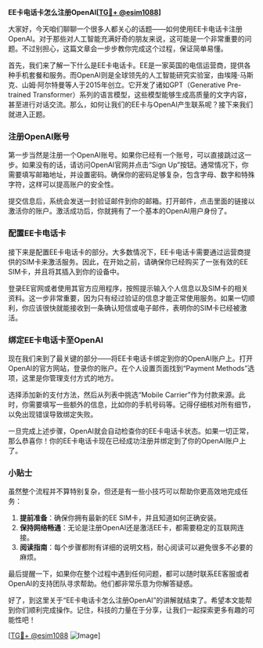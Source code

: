 **EE卡电话卡怎么注册OpenAI[[TG💪+ @esim1088](https://t.me/s/esim1088)]**

大家好，今天咱们聊聊一个很多人都关心的话题——如何使用EE卡电话卡注册OpenAI。对于那些对人工智能充满好奇的朋友来说，这可能是一个非常重要的问题。不过别担心，这篇文章会一步步教你完成这个过程，保证简单易懂。

首先，我们来了解一下什么是EE卡电话卡。EE是一家英国的电信运营商，提供各种手机套餐和服务。而OpenAI则是全球领先的人工智能研究实验室，由埃隆·马斯克、山姆·阿尔特曼等人于2015年创立。它开发了诸如GPT（Generative Pre-trained Transformer）系列的语言模型，这些模型能够生成高质量的文字内容，甚至进行对话交流。那么，如何让我们的EE卡与OpenAI产生联系呢？接下来我们就进入正题。

### 注册OpenAI账号

第一步当然是注册一个OpenAI账号。如果你已经有一个账号，可以直接跳过这一步。如果没有的话，请访问OpenAI官网并点击“Sign Up”按钮。通常情况下，你需要填写邮箱地址，并设置密码。确保你的密码足够复杂，包含字母、数字和特殊字符，这样可以提高账户的安全性。

提交信息后，系统会发送一封验证邮件到你的邮箱。打开邮件，点击里面的链接以激活你的账户。激活成功后，你就拥有了一个基本的OpenAI用户身份了。

### 配置EE卡电话卡

接下来是配置EE卡电话卡的部分。大多数情况下，EE卡电话卡需要通过运营商提供的SIM卡来激活服务。因此，在开始之前，请确保你已经购买了一张有效的EE SIM卡，并且将其插入到你的设备中。

登录EE官网或者使用其官方应用程序，按照提示输入个人信息以及SIM卡的相关资料。这一步非常重要，因为只有经过验证的信息才能正常使用服务。如果一切顺利，你应该很快就能接收到一条确认短信或电子邮件，表明你的SIM卡已经被激活。

### 绑定EE卡电话卡至OpenAI

现在我们来到了最关键的部分——将EE卡电话卡绑定到你的OpenAI账户上。打开OpenAI的官方网站，登录你的账户。在个人设置页面找到“Payment Methods”选项，这里是你管理支付方式的地方。

选择添加新的支付方法，然后从列表中挑选“Mobile Carrier”作为付款来源。此时，你需要填写一些额外的信息，比如你的手机号码等。记得仔细核对所有细节，以免出现错误导致绑定失败。

一旦完成上述步骤，OpenAI就会自动检查你的EE卡电话卡状态。如果一切正常，那么恭喜你！你的EE卡电话卡现在已经成功注册并绑定到了你的OpenAI账户上了。

### 小贴士

虽然整个流程并不算特别复杂，但还是有一些小技巧可以帮助你更高效地完成任务：

1. **提前准备**：确保你拥有最新的EE SIM卡，并且知道如何正确安装。
2. **保持网络畅通**：无论是注册OpenAI还是激活EE卡，都需要稳定的互联网连接。
3. **阅读指南**：每个步骤都附有详细的说明文档，耐心阅读可以避免很多不必要的麻烦。

最后提醒一下，如果你在整个过程中遇到任何问题，都可以随时联系EE客服或者OpenAI的支持团队寻求帮助。他们都非常乐意为你解答疑惑。

好了，到这里关于“EE卡电话卡怎么注册OpenAI”的讲解就结束了。希望本文能帮到你们顺利完成操作。记住，科技的力量在于分享，让我们一起探索更多有趣的可能性吧！

[[TG💪+ @esim1088](https://t.me/s/esim1088) ![Image](https://i.postimg.cc/4NQfJmqS/Snipaste-2025-05-13-00-14-12.png)]